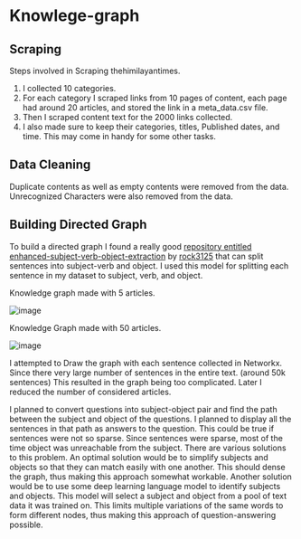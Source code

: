 # Knowlege-graph

## Scraping

Steps involved in Scraping thehimilayantimes.

1. I collected 10 categories.
2. For each category I scraped links from 10 pages of content, each page had around 20 articles, and stored the link in a meta_data.csv file.
3. Then I scraped content text for the 2000 links collected.
4. I also made sure to keep their categories, titles, Published dates, and time. This may come in handy for some other tasks.

## Data Cleaning

Duplicate contents as well as empty contents were removed from the data. Unrecognized Characters were also removed from the data.

## Building Directed Graph

To build a directed graph I found a really good [repository entitled enhanced-subject-verb-object-extraction](https://github.com/rock3125/enhanced-subject-verb-object-extraction) by [rock3125](https://github.com/rock3125) that can split sentences into subject-verb and object. I used this model for splitting each sentence in my dataset to subject, verb, and object.

Knowledge graph made with 5 articles.

![image](https://github.com/AnjaanKhadka/Knowlege-graph/assets/43941329/af335b9d-f96e-4a3a-9e81-6ef656cbfd77)

Knowledge Graph made with 50 articles.

![image](https://github.com/AnjaanKhadka/Knowlege-graph/assets/43941329/aad4aa4d-763c-4d3f-a82e-7f11c9b5cd1c)

I attempted to Draw the graph with each sentence collected in Networkx. Since there very large number of sentences in the entire text. (around 50k sentences) This resulted in the graph being too complicated. Later I reduced the number of considered articles.

I planned to convert questions into subject-object pair and find the path between the subject and object of the questions. I planned to display all the sentences in that path as answers to the question. This could be true if sentences were not so sparse. Since sentences were sparse, most of the time object was unreachable from the subject. There are various solutions to this problem. An optimal solution would be to simplify subjects and objects so that they can match easily with one another. This should dense the graph, thus making this approach somewhat workable. Another solution would be to use some deep learning language model to identify subjects and objects. This model will select a subject and object from a pool of text data it was trained on. This limits multiple variations of the same words to form different nodes, thus making this approach of question-answering possible.
